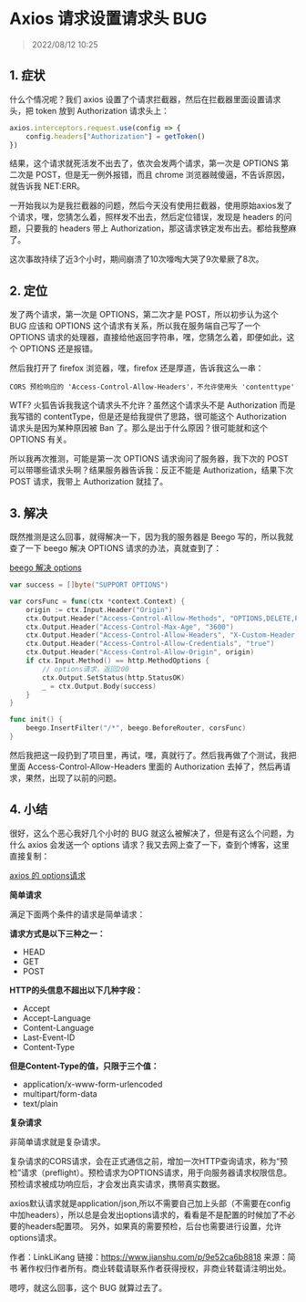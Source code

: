 # Axios 请求设置请求头 BUG

> 2022/08/12 10:25

## 1. 症状

什么个情况呢？我们 axios 设置了个请求拦截器，然后在拦截器里面设置请求头，把 token 放到 Authorization 请求头上：

```js
axios.interceptors.request.use(config => {
    config.headers["Authorization"] = getToken()
})
```

结果，这个请求就死活发不出去了，依次会发两个请求，第一次是 OPTIONS 第二次是 POST，但是无一例外报错，而且 chrome 浏览器贼傻逼，不告诉原因，就告诉我 NET:ERR。

一开始我以为是我拦截器的问题，然后今天没有使用拦截器，使用原始axios发了个请求，嘿，您猜怎么着，照样发不出去，然后定位错误，发现是 headers 的问题，只要我的 headers 带上 Authorization，那这请求铁定发布出去。都给我整麻了。

这次事故持续了近3个小时，期间崩溃了10次嚎啕大哭了9次晕厥了8次。

## 2. 定位

发了两个请求，第一次是 OPTIONS，第二次才是 POST，所以初步认为这个 BUG 应该和 OPTIONS 这个请求有关系，所以我在服务端自己写了一个 OPTIONS 请求的处理器，直接给他返回字符串，嘿，您猜怎么着，即便如此，这个 OPTIONS 还是报错。

然后我打开了 firefox 浏览器，嘿，firefox 还是厚道，告诉我这么一串：

```text
CORS 预检响应的 'Access-Control-Allow-Headers'，不允许使用头 'contenttype'
```

WTF? 火狐告诉我我这个请求头不允许？虽然这个请求头不是 Authorization 而是我写错的 contentType，但是还是给我提供了思路，很可能这个 Authorization 请求头是因为某种原因被 Ban 了。那么是出于什么原因？很可能就和这个 OPTIONS 有关。

所以我再次推测，可能是第一次 OPTIONS 请求询问了服务器，我下次的 POST 可以带哪些请求头啊？结果服务器告诉我：反正不能是 Authorization，结果下次 POST 请求，我带上 Authorization 就挂了。

## 3. 解决

既然推测是这么回事，就得解决一下，因为我的服务器是 Beego 写的，所以我就查了一下 beego 解决 OPTIONS 请求的办法，真就查到了：

[beego 解决 options](https://cloud.tencent.com/developer/article/1719610)

```go
var success = []byte("SUPPORT OPTIONS")

var corsFunc = func(ctx *context.Context) {
	origin := ctx.Input.Header("Origin")
	ctx.Output.Header("Access-Control-Allow-Methods", "OPTIONS,DELETE,POST,GET,PUT,PATCH")
	ctx.Output.Header("Access-Control-Max-Age", "3600")
	ctx.Output.Header("Access-Control-Allow-Headers", "X-Custom-Header,accept,Content-Type,Authorization")
	ctx.Output.Header("Access-Control-Allow-Credentials", "true")
	ctx.Output.Header("Access-Control-Allow-Origin", origin)
	if ctx.Input.Method() == http.MethodOptions {
		// options请求，返回200
		ctx.Output.SetStatus(http.StatusOK)
		_ = ctx.Output.Body(success)
	}
}

func init() {
	beego.InsertFilter("/*", beego.BeforeRouter, corsFunc)
}
```

然后我把这一段扔到了项目里，再试，嘿，真就行了。然后我再做了个测试，我把里面 Access-Control-Allow-Headers 里面的 Authorization 去掉了，然后再请求，果然，出现了以前的问题。

## 4. 小结

很好，这么个恶心我好几个小时的 BUG 就这么被解决了，但是有这么个问题，为什么 axios 会发送一个 options 请求？我又去网上查了一下，查到个博客，这里直接复制：

[axios 的 options请求](https://www.jianshu.com/p/9e52ca6b8818)

**简单请求**

满足下面两个条件的请求是简单请求：

**请求方式是以下三种之一：** 
- HEAD 
- GET 
- POST

**HTTP的头信息不超出以下几种字段：**
- Accept 
- Accept-Language 
- Content-Language 
- Last-Event-ID 
- Content-Type

**但是Content-Type的值，只限于三个值：**
- application/x-www-form-urlencoded
- multipart/form-data
- text/plain


**复杂请求**

非简单请求就是复杂请求。

复杂请求的CORS请求，会在正式通信之前，增加一次HTTP查询请求，称为“预检”请求（preflight）。预检请求为OPTIONS请求，用于向服务器请求权限信息。预检请求被成功响应后，才会发出真实请求，携带真实数据。

axios默认请求就是application/json,所以不需要自己加上头部（不需要在config中加headers），所以总是会发出options请求的，看看是不是配置的时候加了不必要的headers配置项。
另外，如果真的需要预检，后台也需要进行设置，允许options请求。

作者：LinkLiKang
链接：https://www.jianshu.com/p/9e52ca6b8818
来源：简书
著作权归作者所有。商业转载请联系作者获得授权，非商业转载请注明出处。

嗯哼，就这么回事，这个 BUG 就算过去了。